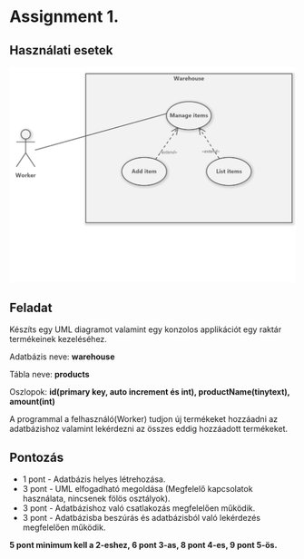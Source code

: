 # Assignment 1.

## Használati esetek
![usecases](Usecasediagram1.png)

## Feladat
Készíts egy UML diagramot valamint egy konzolos applikációt egy raktár termékeinek kezeléséhez.

Adatbázis neve: **warehouse**

Tábla neve: **products**

Oszlopok: **id(primary key, auto increment és int), productName(tinytext), amount(int)**

A programmal a felhasználó(Worker) tudjon új termékeket hozzáadni az adatbázishoz valamint lekérdezni az összes eddig hozzáadott termékeket.

## Pontozás
* 1 pont - Adatbázis helyes létrehozása.
* 3 pont - UML elfogadható megoldása (Megfelelő kapcsolatok használata, nincsenek fölös osztályok).
* 3 pont - Adatbázishoz való csatlakozás megfelelően működik.
* 3 pont - Adatbázisba beszúrás és adatbázisból való lekérdezés megfelelően működik.

**5 pont minimum kell a 2-eshez, 6 pont 3-as, 8 pont 4-es, 9 pont 5-ös.**
